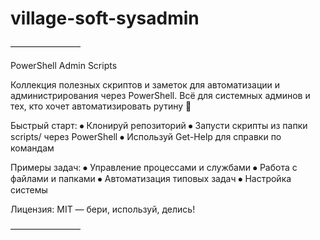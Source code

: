 # village-soft-sysadmin

————————

PowerShell Admin Scripts

Коллекция полезных скриптов и заметок для автоматизации и администрирования через PowerShell. Всё для системных админов и тех, кто хочет автоматизировать рутину 🚀

Быстрый старт:
⦁ Клонируй репозиторий
⦁ Запусти скрипты из папки scripts/ через PowerShell
⦁ Используй Get-Help для справки по командам

Примеры задач:
⦁ Управление процессами и службами
⦁ Работа с файлами и папками
⦁ Автоматизация типовых задач
⦁ Настройка системы

Лицензия: MIT — бери, используй, делись!

————————
